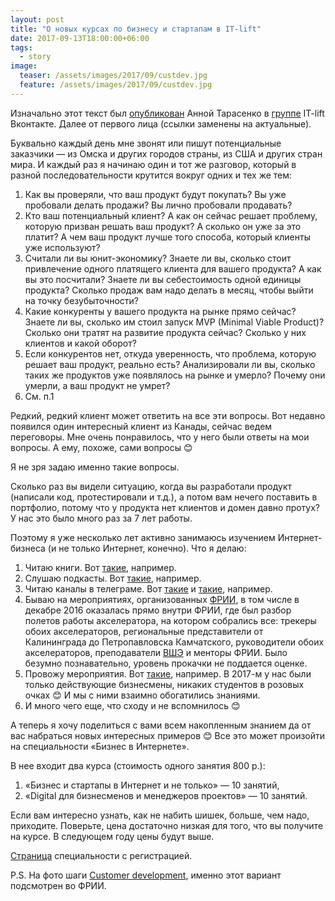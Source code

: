 ```yaml
---
layout: post
title: "О новых курсах по бизнесу и стартапам в IT-lift"
date: 2017-09-13T18:00:00+06:00
tags:
  - story
image: 
  teaser: /assets/images/2017/09/custdev.jpg
  feature: /assets/images/2017/09/custdev.jpg
---
```


Изначально этот текст был <a href="https://vk.com/itliftomsk?w=wall-58952501_1001" target="_blank">опубликован</a> Анной Тарасенко в <a href="https://vk.com/itliftomsk" target="_blank">группе</a> IT-lift Вконтакте. Далее от первого лица (ссылки заменены на актуальные). 

Буквально каждый день мне звонят или пишут потенциальные заказчики — из Омска и других городов страны, из США и других стран мира. И каждый раз я начинаю один и тот же разговор, который в разной последовательности крутится вокруг одних и тех же тем:

1. Как вы проверяли, что ваш продукт будут покупать? Вы уже пробовали делать продажи? Вы лично пробовали продавать?
2. Кто ваш потенциальный клиент? А как он сейчас решает проблему, которую призван решать ваш продукт? А сколько он уже за это платит? А чем ваш продукт лучше того способа, который клиенты уже используют?
3. Считали ли вы юнит-экономику? Знаете ли вы, сколько стоит привлечение одного платящего клиента для вашего продукта? А как вы это посчитали? Знаете ли вы себестоимость одной единицы продукта? Сколько продаж вам надо делать в месяц, чтобы выйти на точку безубыточности?
4. Какие конкуренты у вашего продукта на рынке прямо сейчас? Знаете ли вы, сколько им стоил запуск MVP (Minimal Viable Product)? Сколько они тратят на развитие продукта сейчас? Сколько у них клиентов и какой оборот?
5. Если конкурентов нет, откуда уверенность, что проблема, которую решает ваш продукт, реально есть? Анализировали ли вы, сколько таких же продуктов уже появлялось на рынке и умерло? Почему они умерли, а ваш продукт не умрет?
6. См. п.1

Редкий, редкий клиент может ответить на все эти вопросы. Вот недавно появился один интересный клиент из Канады, сейчас ведем переговоры. Мне очень понравилось, что у него были ответы на мои вопросы. А ему, похоже, сами вопросы 😊

Я не зря задаю именно такие вопросы.

Сколько раз вы видели ситуацию, когда вы разработали продукт (написали код, протестировали и т.д.), а потом вам нечего поставить в портфолио, потому что у продукта нет клиентов и домен давно протух? У нас это было много раз за 7 лет работы.

Поэтому я уже несколько лет активно занимаюсь изучением Интернет-бизнеса (и не только Интернет, конечно). Что я делаю:

1. Читаю книги. Вот <a href="http://7bits.it/#books" target="_blank">такие</a>, например.
2. Слушаю подкасты. Вот <a href="http://sharkov.podfm.ru/" target="_blank">такие</a>, например.
3. Читаю каналы в телеграме. Вот <a href="https://t.me/temno" target="_blank">такие</a> и <a href="https://t.me/startupoftheday" target="_blank">такие</a>, например. 
4. Бываю на мероприятиях, организованных <a href="http://www.iidf.ru/" target="_blank">ФРИИ</a>, в том числе в декабре 2016 оказалась прямо внутри ФРИИ, где был разбор полетов работы акселератора, на котором собрались все: трекеры обоих акселераторов, региональные представители от Калининграда до Петропавловска Камчатского, руководители обоих акселераторов, преподаватели <a href="https://www.hse.ru/" target="_blank">ВШЭ</a> и менторы ФРИИ. Было безумно познавательно, уровень прокачки не поддается оценке.
5. Провожу мероприятия. Вот <a href="http://magickickstartup.ru/" target="_blank">такие</a>, например. В 2017-м у нас были только действующие бизнесмены, никаких студентов в розовых очках 😊 И мы с ними взаимно обогатились знаниями.
6. И много чего еще, что сходу и не вспомнилось 😊

А теперь я хочу поделиться с вами всем накопленным знанием да от вас набраться новых интересных примеров 😊 Все это может произойти на специальности «Бизнеc в Интернете».

В нее входит два курса (стоимость одного занятия 800 р.):
1. «Бизнес и стартапы в Интернет и не только» — 10 занятий,
2. «Digital для бизнесменов и менеджеров проектов» — 10 занятий.

Если вам интересно узнать, как не набить шишек, больше, чем надо, приходите. Поверьте, цена достаточно низкая для того, что вы получите на курсе. В следующем году цены будут выше.

<a href="http://itlift.1der.link/courses/internet-business" target="_blank">Страница</a> специальности с регистрацией.

P.S. На фото шаги <a href="https://www.google.ru/search?q=Customer+development&ie=utf-8&oe=utf-8&gws_rd=cr&dcr=0&ei=Gw1WWtq5O4GcsgHFuK7wCg" target="_blank">Customer development</a>, именно этот вариант подсмотрен во ФРИИ.